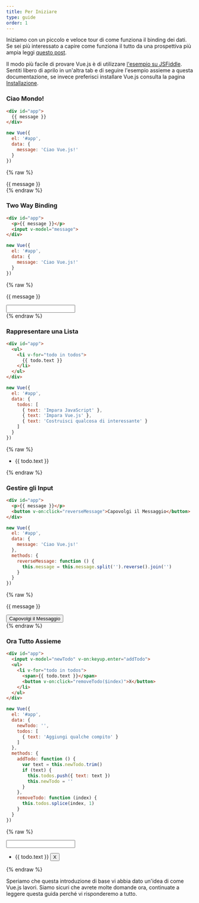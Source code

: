 ```yaml
---
title: Per Iniziare
type: guide
order: 1
---
```


Iniziamo con un piccolo e veloce tour di come funziona il binding dei dati.
Se sei più interessato a capire come funziona il tutto da una prospettiva più ampia leggi [questo post](http://blog.evanyou.me/2015/10/25/vuejs-re-introduction/).

Il modo più facile di provare Vue.js è di utilizzare [l'esempio su JSFiddle](https://jsfiddle.net/yyx990803/okv0rgrk/).
Sentiti libero di aprilo in un'altra tab e di seguire l'esempio assieme a questa documentazione, se invece preferisci installare Vue.js consulta la pagina [Installazione](/guide/installation.html).

### Ciao Mondo!

``` html
<div id="app">
  {{ message }}
</div>
```
``` js
new Vue({
  el: '#app',
  data: {
    message: 'Ciao Vue.js!'
  }
})
```
{% raw %}
<div id="app" class="demo">
  {{ message }}
</div>
<script>
new Vue({
  el: '#app',
  data: {
    message: 'Ciao Vue.js!'
  }
})
</script>
{% endraw %}

### Two Way Binding

``` html
<div id="app">
  <p>{{ message }}</p>
  <input v-model="message">
</div>
```
``` js
new Vue({
  el: '#app',
  data: {
    message: 'Ciao Vue.js!'
  }
})
```
{% raw %}
<div id="app2" class="demo">
  <p>{{ message }}</p>
  <input v-model="message">
</div>
<script>
new Vue({
  el: '#app2',
  data: {
    message: 'Ciao Vue.js!'
  }
})
</script>
{% endraw %}

### Rappresentare una Lista

``` html
<div id="app">
  <ul>
    <li v-for="todo in todos">
      {{ todo.text }}
    </li>
  </ul>
</div>
```
``` js
new Vue({
  el: '#app',
  data: {
    todos: [
      { text: 'Impara JavaScript' },
      { text: 'Impara Vue.js' },
      { text: 'Costruisci qualcosa di interessante' }
    ]
  }
})
```
{% raw %}
<div id="app3" class="demo">
  <ul>
    <li v-for="todo in todos">
      {{ todo.text }}
    </li>
  </ul>
</div>
<script>
new Vue({
  el: '#app3',
  data: {
    todos: [
      { text: 'Impara JavaScript' },
      { text: 'Impara Vue.js' },
      { text: 'Costruisci qualcosa di interessante' }
    ]
  }
})
</script>
{% endraw %}

### Gestire gli Input

``` html
<div id="app">
  <p>{{ message }}</p>
  <button v-on:click="reverseMessage">Capovolgi il Messaggio</button>
</div>
```
``` js
new Vue({
  el: '#app',
  data: {
    message: 'Ciao Vue.js!'
  },
  methods: {
    reverseMessage: function () {
      this.message = this.message.split('').reverse().join('')
    }
  }
})
```
{% raw %}
<div id="app4" class="demo">
  <p>{{ message }}</p>
  <button v-on:click="reverseMessage">Capovolgi il Messaggio</button>
</div>
<script>
new Vue({
  el: '#app4',
  data: {
    message: 'Ciao Vue.js!'
  },
  methods: {
    reverseMessage: function () {
      this.message = this.message.split('').reverse().join('')
    }
  }
})
</script>
{% endraw %}

### Ora Tutto Assieme

``` html
<div id="app">
  <input v-model="newTodo" v-on:keyup.enter="addTodo">
  <ul>
    <li v-for="todo in todos">
      <span>{{ todo.text }}</span>
      <button v-on:click="removeTodo($index)">X</button>
    </li>
  </ul>
</div>
```
``` js
new Vue({
  el: '#app',
  data: {
    newTodo: '',
    todos: [
      { text: 'Aggiungi qualche compito' }
    ]
  },
  methods: {
    addTodo: function () {
      var text = this.newTodo.trim()
      if (text) {
        this.todos.push({ text: text })
        this.newTodo = ''
      }
    },
    removeTodo: function (index) {
      this.todos.splice(index, 1)
    }
  }
})
```
{% raw %}
<div id="app5" class="demo">
  <input v-model="newTodo" v-on:keyup.enter="addTodo">
  <ul>
    <li v-for="todo in todos">
      <span>{{ todo.text }}</span>
      <button v-on:click="removeTodo($index)">X</button>
    </li>
  </ul>
</div>
<script>
new Vue({
  el: '#app5',
  data: {
    newTodo: '',
    todos: [
      { text: 'Aggiungi qualche compito' }
    ]
  },
  methods: {
    addTodo: function () {
      var text = this.newTodo.trim()
      if (text) {
        this.todos.push({ text: text })
        this.newTodo = ''
      }
    },
    removeTodo: function (index) {
      this.todos.splice(index, 1)
    }
  }
})
</script>
{% endraw %}

Speriamo che questa introduzione di base vi abbia dato un'idea di come Vue.js lavori.
Siamo sicuri che avrete molte domande ora, continuate a leggere questa guida perché vi risponderemo a tutto.
